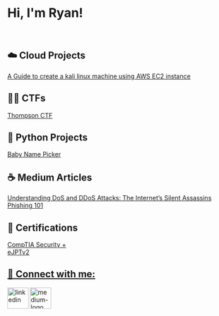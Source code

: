 <h1>Hi, I'm Ryan!</h1>
<br>
<h2>☁️ Cloud Projects</h2>
<a href=https://github.com/RyanWhite74/KaliAWS/blob/main/README.md>A Guide to create a kali linux machine using AWS EC2 instance</a>
<br> 
<h2>🏴‍☠️ CTFs</h2>
<a href=https://github.com/RyanWhite74/Thompson/blob/main/README.md#enroll-beta>Thompson CTF</a>
<br>
<h2>🐍 Python Projects</h2>
<a href=https://github.com/RyanWhite74/Baby-name-picker>Baby Name Picker</a>
<br>
<h2>☕️ Medium Articles</h2>
<a href=https://medium.com/@ryanawhite74/understanding-dos-and-ddos-attacks-the-internets-silent-assassins-dd367700a167>Understanding DoS and DDoS Attacks: The Internet’s Silent Assassins</a>
<br>
<a href=https://medium.com/@ryanawhite74/phishing-101-dc17de92e80>Phishing 101</a>


<h2>📜 Certifications</h2>
<a href=https://www.credly.com/badges/0ee0c69b-a658-45a0-b264-e33247ad2d3f/public_url>CompTIA Security +
  <br>
<a href=https://certs.ine.com/6cc4c91a-3dd9-4e1f-9bd3-83309d9d00a3#acc.8NjTDI9z>eJPTv2
  
<br>

<h2> 📱 Connect with me:</h2>

[<img align="left" img width="48" height="48" src="https://img.icons8.com/color/48/linkedin.png" alt="linkedin"/>][linkedin]
[<img align="left" img width="48" height="48" src="https://img.icons8.com/color-glass/48/medium-logo.png" alt="medium-logo"/>][medium]

[linkedin]: www.linkedin.com/in/ryanwhite74
[medium]: https://medium.com/@ryanawhite74
